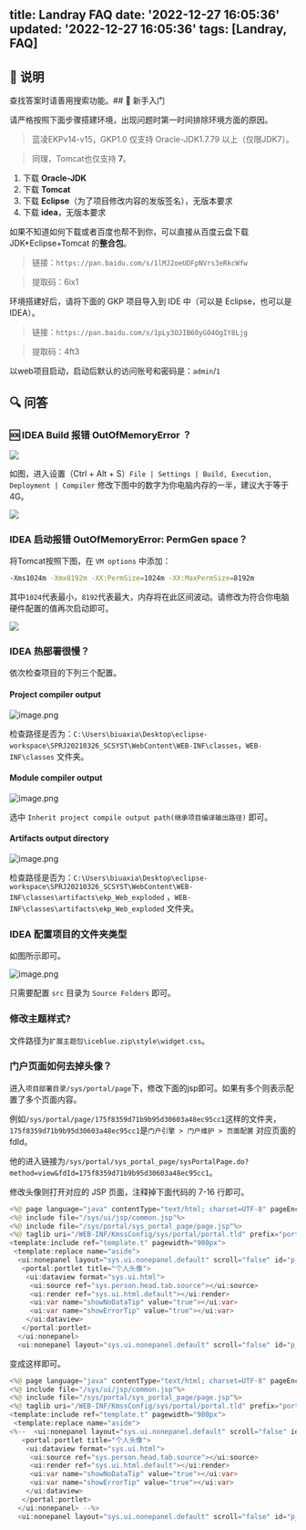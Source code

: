 title: Landray FAQ
date: '2022-12-27 16:05:36'
updated: '2022-12-27 16:05:36'
tags: [Landray, FAQ]
---
## 🙌 说明

查找答案时请善用搜索功能。## 👦 新手入门

请严格按照下面步骤搭建环境，出现问题时第一时间排除环境方面的原因。

> 蓝凌EKPv14-v15，GKP1.0 仅支持 Oracle-JDK1.7.79 以上（仅限JDK7）。

> 同理，Tomcat也仅支持 **7**。

1. 下载 **Oracle-JDK**
2. 下载 **Tomcat**
3. 下载 **Eclipse**（为了项目修改内容的发版签名），无版本要求
4. 下载 **idea**，无版本要求

如果不知道如何下载或者百度也帮不到你，可以直接从百度云盘下载 JDK+Eclipse+Tomcat 的**整合包**。

> 链接：`https://pan.baidu.com/s/1lMJ2oeUDFpNVrs3eRkcWfw`

> 提取码：6ix1

环境搭建好后，请将下面的 GKP 项目导入到 IDE 中（可以是 Eclipse，也可以是 IDEA）。

> 链接：`https://pan.baidu.com/s/1pLy3OJIB60yGO4OgIY8Ljg`

> 提取码：4ft3

以web项目启动，启动后默认的访问账号和密码是：`admin`/`1`

## 🔍 问答

### 🆘 IDEA Build 报错 OutOfMemoryError ？

![](https://b3logfile.com/file/2021/06/solo-fetchupload-1572353435686932751-aca5d6cb.png )

如图，进入设置（Ctrl + Alt + S）`File | Settings | Build, Execution, Deployment | Compiler` 修改下图中的数字为你电脑内存的一半，建议大于等于4G。

![](https://b3logfile.com/file/2021/06/solo-fetchupload-776351722478398677-26375a08.png )

### IDEA 启动报错 OutOfMemoryError: **PermGen space？**

将Tomcat按照下图，在 `VM options` 中添加：

```bash
-Xms1024m -Xmx8192m -XX:PermSize=1024m -XX:MaxPermSize=8192m
```

其中`1024`代表最小，`8192`代表最大，内存将在此区间波动。请修改为符合你电脑硬件配置的值再次启动即可。

![](https://b3logfile.com/file/2021/06/solo-fetchupload-521307315504617139-90a24903.png )

### IDEA 热部署很慢？

依次检查项目的下列三个配置。

#### Project compiler output

![image.png](https://b3logfile.com/file/2021/09/image-788ca0ae.png)

检查路径是否为：`C:\Users\biuaxia\Desktop\eclipse-workspace\SPRJ20210326_SCSYST\WebContent\WEB-INF\classes`，`WEB-INF\classes` 文件夹。

#### Module compiler output

![image.png](https://b3logfile.com/file/2021/09/image-de7e1172.png)

选中 `Inherit project compile output path(继承项目编译输出路径)` 即可。

#### Artifacts output directory

![image.png](https://b3logfile.com/file/2021/09/image-bd29b26c.png)

检查路径是否为：`C:\Users\biuaxia\Desktop\eclipse-workspace\SPRJ20210326_SCSYST\WebContent\WEB-INF\classes\artifacts\ekp_Web_exploded` ，`WEB-INF\classes\artifacts\ekp_Web_exploded` 文件夹。

### IDEA 配置项目的文件夹类型

如图所示即可。

![image.png](https://b3logfile.com/file/2021/09/image-9a075785.png)

只需要配置 `src` 目录为 `Source Folders` 即可。

### 修改主题样式?

文件路径为`扩展主题包\iceblue.zip\style\widget.css`。

### 门户页面如何去掉头像？

进入`项目部署目录/sys/portal/page`下，修改下面的jsp即可。如果有多个则表示配置了多个页面内容。

例如`/sys/portal/page/175f8359d71b9b95d30603a48ec95cc1`这样的文件夹，`175f8359d71b9b95d30603a48ec95cc1`是`门户引擎 > 门户维护 > 页面配置` 对应页面的 fdId。

他的进入链接为`/sys/portal/sys_portal_page/sysPortalPage.do?method=view&fdId=175f8359d71b9b95d30603a48ec95cc1`。

修改头像则打开对应的 JSP 页面，注释掉下面代码的 7-16 行即可。

```java
<%@ page language="java" contentType="text/html; charset=UTF-8" pageEncoding="UTF-8"%>
<%@ include file="/sys/ui/jsp/common.jsp"%>
<%@ include file="/sys/portal/sys_portal_page/page.jsp"%>
<%@ taglib uri="/WEB-INF/KmssConfig/sys/portal/portal.tld" prefix="portal"%>
<template:include ref="template.t" pagewidth="980px">  
 <template:replace name="aside"> 
  <ui:nonepanel layout="sys.ui.nonepanel.default" scroll="false" id="p_70be49095f7701f2b273">
   <portal:portlet title="个人头像">
    <ui:dataview format="sys.ui.html">
     <ui:source ref="sys.person.head.tab.source"></ui:source>
     <ui:render ref="sys.ui.html.default"></ui:render>
     <ui:var name="showNoDataTip" value="true"></ui:var>
     <ui:var name="showErrorTip" value="true"></ui:var>
    </ui:dataview>
   </portal:portlet>
  </ui:nonepanel> 
  <ui:nonepanel layout="sys.ui.nonepanel.default" scroll="false" id="p_aaba7467c267250e45dc">
```

变成这样即可。

```java
<%@ page language="java" contentType="text/html; charset=UTF-8" pageEncoding="UTF-8"%>
<%@ include file="/sys/ui/jsp/common.jsp"%>
<%@ include file="/sys/portal/sys_portal_page/page.jsp"%>
<%@ taglib uri="/WEB-INF/KmssConfig/sys/portal/portal.tld" prefix="portal"%>
<template:include ref="template.t" pagewidth="980px">  
 <template:replace name="aside"> 
<%--  <ui:nonepanel layout="sys.ui.nonepanel.default" scroll="false" id="p_70be49095f7701f2b273">
   <portal:portlet title="个人头像">
    <ui:dataview format="sys.ui.html">
     <ui:source ref="sys.person.head.tab.source"></ui:source>
     <ui:render ref="sys.ui.html.default"></ui:render>
     <ui:var name="showNoDataTip" value="true"></ui:var>
     <ui:var name="showErrorTip" value="true"></ui:var>
    </ui:dataview>
   </portal:portlet>
  </ui:nonepanel> --%>
  <ui:nonepanel layout="sys.ui.nonepanel.default" scroll="false" id="p_aaba7467c267250e45dc">
```

